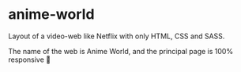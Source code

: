 # anime-world
Layout of a video-web like Netflix with only HTML, CSS and SASS.

The name of the web is Anime World, and the principal page is 100% responsive 🚀
